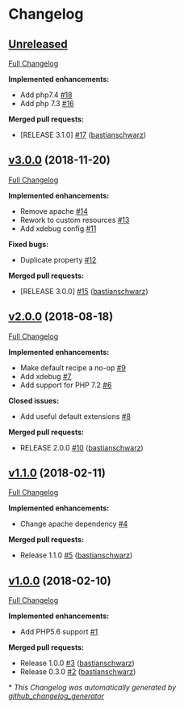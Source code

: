 # Changelog

## [Unreleased](https://github.com/codenamephp/chef.cookbook.php/tree/HEAD)

[Full Changelog](https://github.com/codenamephp/chef.cookbook.php/compare/v3.0.0...HEAD)

**Implemented enhancements:**

- Add php7.4 [\#18](https://github.com/codenamephp/chef.cookbook.php/issues/18)
- Add php 7.3 [\#16](https://github.com/codenamephp/chef.cookbook.php/issues/16)

**Merged pull requests:**

- \[RELEASE 3.1.0\] [\#17](https://github.com/codenamephp/chef.cookbook.php/pull/17) ([bastianschwarz](https://github.com/bastianschwarz))

## [v3.0.0](https://github.com/codenamephp/chef.cookbook.php/tree/v3.0.0) (2018-11-20)

[Full Changelog](https://github.com/codenamephp/chef.cookbook.php/compare/v2.0.0...v3.0.0)

**Implemented enhancements:**

- Remove apache [\#14](https://github.com/codenamephp/chef.cookbook.php/issues/14)
- Rework to custom resources [\#13](https://github.com/codenamephp/chef.cookbook.php/issues/13)
- Add xdebug config [\#11](https://github.com/codenamephp/chef.cookbook.php/issues/11)

**Fixed bugs:**

- Duplicate property [\#12](https://github.com/codenamephp/chef.cookbook.php/issues/12)

**Merged pull requests:**

- \[RELEASE 3.0.0\] [\#15](https://github.com/codenamephp/chef.cookbook.php/pull/15) ([bastianschwarz](https://github.com/bastianschwarz))

## [v2.0.0](https://github.com/codenamephp/chef.cookbook.php/tree/v2.0.0) (2018-08-18)

[Full Changelog](https://github.com/codenamephp/chef.cookbook.php/compare/v1.1.0...v2.0.0)

**Implemented enhancements:**

- Make default recipe a no-op [\#9](https://github.com/codenamephp/chef.cookbook.php/issues/9)
- Add xdebug [\#7](https://github.com/codenamephp/chef.cookbook.php/issues/7)
- Add support for PHP 7.2 [\#6](https://github.com/codenamephp/chef.cookbook.php/issues/6)

**Closed issues:**

- Add useful default extensions [\#8](https://github.com/codenamephp/chef.cookbook.php/issues/8)

**Merged pull requests:**

- RELEASE 2.0.0 [\#10](https://github.com/codenamephp/chef.cookbook.php/pull/10) ([bastianschwarz](https://github.com/bastianschwarz))

## [v1.1.0](https://github.com/codenamephp/chef.cookbook.php/tree/v1.1.0) (2018-02-11)

[Full Changelog](https://github.com/codenamephp/chef.cookbook.php/compare/v1.0.0...v1.1.0)

**Implemented enhancements:**

- Change apache dependency [\#4](https://github.com/codenamephp/chef.cookbook.php/issues/4)

**Merged pull requests:**

- Release 1.1.0 [\#5](https://github.com/codenamephp/chef.cookbook.php/pull/5) ([bastianschwarz](https://github.com/bastianschwarz))

## [v1.0.0](https://github.com/codenamephp/chef.cookbook.php/tree/v1.0.0) (2018-02-10)

[Full Changelog](https://github.com/codenamephp/chef.cookbook.php/compare/09a54ef2cb5ea139b9c979ba2f417a532bd73820...v1.0.0)

**Implemented enhancements:**

- Add PHP5.6 support [\#1](https://github.com/codenamephp/chef.cookbook.php/issues/1)

**Merged pull requests:**

- Release 1.0.0 [\#3](https://github.com/codenamephp/chef.cookbook.php/pull/3) ([bastianschwarz](https://github.com/bastianschwarz))
- Release 0.3.0 [\#2](https://github.com/codenamephp/chef.cookbook.php/pull/2) ([bastianschwarz](https://github.com/bastianschwarz))



\* *This Changelog was automatically generated by [github_changelog_generator](https://github.com/github-changelog-generator/github-changelog-generator)*
